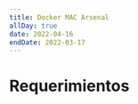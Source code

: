 ```yaml
---
title: Docker MAC Arsenal 
allDay: true
date: 2022-04-16
endDate: 2022-03-17
---
```


# Requerimientos

